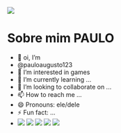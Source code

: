 ![](https://i.makeagif.com/media/12-28-2023/hss2Sd.gif)
# Sobre mim **PAULO**
- 👋 oi, I’m
-  @pauloaugusto123
- 👀 I’m interested in games
- 🌱 I’m currently learning ...
- 💞️ I’m looking to collaborate on ...
- 📫 How to reach me ...
- 😄 Pronouns: ele/dele
- ⚡ Fun fact: ...
- ![](https://img.shields.io/badge/Drone_CI-212121?style=for-the-badge&logo=drone&logoColor=white)
 ![](https://img.shields.io/badge/Ghost-000?style=for-the-badge&logo=ghost&logoColor=yellow)
 ![](https://img.shields.io/badge/Kibana-005571?style=for-the-badge&logo=Kibana&logoColor=white)
 ![](https://img.shields.io/badge/Matomo-3152A0?style=for-the-badge&logo=Matomo&logoColor=white)
 ![](https://img.shields.io/badge/Telegram-2CA5E0?style=for-the-badge&logo=telegram&logoColor=white)
 ![]()
 ![]()
 ![]()
